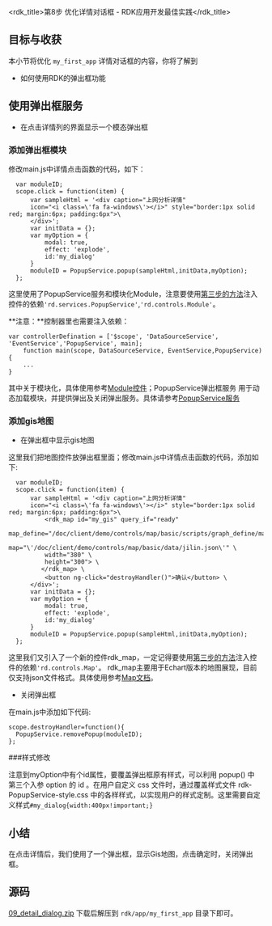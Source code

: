 <rdk_title>第8步 优化详情对话框 - RDK应用开发最佳实践</rdk_title>

## 目标与收获

本小节将优化 `my_first_app` 详情对话框的内容，你将了解到

- 如何使用RDK的弹出框功能


## 使用弹出框服务
- 在点击详情列的界面显示一个模态弹出框

### 添加弹出框模块
修改main.js中详情点击函数的代码，如下：

~~~
  var moduleID;
  scope.click = function(item) { 
      var sampleHtml = '<div caption="上网分析详情" 
      icon="<i class=\'fa fa-windows\'></i>" style="border:1px solid red; margin:6px; padding:6px">\
      </div>';
      var initData = {};
      var myOption = {
          modal: true,
          effect: 'explode',
          id:'my_dialog'
      }
      moduleID = PopupService.popup(sampleHtml,initData,myOption);
  };
~~~

这里使用了PopupService服务和模块化Module，注意要使用[第三步的方法](03_use_first_control.md#dep-inject)注入控件的依赖`'rd.services.PopupService'`,`'rd.controls.Module'`。

**注意：**控制器里也需要注入依赖：
~~~
var controllerDefination = ['$scope', 'DataSourceService', 'EventService','PopupService', main];
    function main(scope, DataSourceService, EventService,PopupService) {
    ...
}
~~~

其中关于模块化，具体使用参考[Module控件](/doc/client/controls/module/module.md)；PopupService弹出框服务 用于动态加载模块，并提供弹出及关闭弹出服务。具体请参考[PopupService服务](/doc/client/common/popupservice/popupservice.md)

### 添加gis地图
- 在弹出框中显示gis地图

这里我们把地图控件放弹出框里面；修改main.js中详情点击函数的代码，添加如下:

~~~
  var moduleID;
  scope.click = function(item) { 
      var sampleHtml = '<div caption="上网分析详情" 
      icon="<i class=\'fa fa-windows\'></i>" style="border:1px solid red; margin:6px; padding:6px">\
          <rdk_map id="my_gis" query_if="ready" 
          map_define="/doc/client/demo/controls/map/basic/scripts/graph_define/map.js" 
          map="\'/doc/client/demo/controls/map/basic/data/jilin.json\'" \
          width="380" \
          height="300"> \
         </rdk_map> \
          <button ng-click="destroyHandler()">确认</button> \
      </div>';
      var initData = {};
      var myOption = {
          modal: true,
          effect: 'explode',
          id:'my_dialog'
      }
      moduleID = PopupService.popup(sampleHtml,initData,myOption);
  };
~~~

这里我们又引入了一个新的控件rdk_map，一定记得要使用[第三步的方法](03_use_first_control.md#dep-inject)注入控件的依赖`'rd.controls.Map'`。
rdk_map主要用于Echart版本的地图展现，目前仅支持json文件格式。具体使用参考[Map文档](/doc/client/controls/map/map.md)。

- 关闭弹出框

在main.js中添加如下代码:

~~~
scope.destroyHandler=function(){
  PopupService.removePopup(moduleID);
};
~~~

###样式修改

注意到myOption中有个id属性，要覆盖弹出框原有样式，可以利用 popup() 中 第三个入参 option 的 id 。在用户自定义 css 文件时，通过覆盖样式文件 rdk-PopupService-style.css 中的各样样式，以实现用户的样式定制。这里需要自定义样式`#my_dialog{width:400px!important;}`

## 小结
在点击详情后，我们使用了一个弹出框，显示Gis地图，点击确定时，关闭弹出框。

## 源码
[09_detail_dialog.zip](09_detail_dialog.zip) 下载后解压到 `rdk/app/my_first_app` 目录下即可。